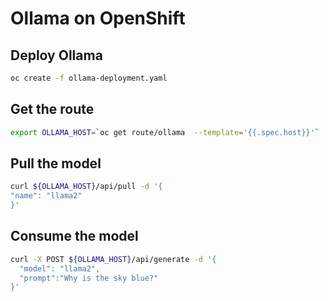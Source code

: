 # Ollama on OpenShift

## Deploy Ollama

```bash
oc create -f ollama-deployment.yaml
```

## Get the route

```bash
export OLLAMA_HOST=`oc get route/ollama  --template='{{.spec.host}}'`
```

## Pull the model

```bash
curl ${OLLAMA_HOST}/api/pull -d '{
"name": "llama2"  
}'
```

## Consume the model

```bash
curl -X POST ${OLLAMA_HOST}/api/generate -d '{
  "model": "llama2",
  "prompt":"Why is the sky blue?"
}'
```